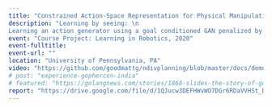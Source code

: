 ```yaml
---
title: "Constrained Action-Space Representation for Physical Manipulation"
description: "Learning by seeing: \n
Learning an action generator using a goal conditioned GAN penalized by a normalized diversification loss that prevents mode collapse and captures the real distribution better. A visual Model Predictive Controller was implemented for control. Details of approach and implementation can be found in report and github code linked below"
event: "Course Project: Learning in Robotics, 2020"
event-fulltitle:
event-url: ""
location: "University of Pennsylvania, PA"
video: "https://github.com/goodmattg/ndivplanning/blob/master/docs/demo.gif"
# post: "experience-gophercon-india"
# featured: "https://golangnews.com/stories/1868-slides-the-story-of-gopath-by-nikhita-raghunath"
report: "https://drive.google.com/file/d/1QJucw3DEFHWvWO7DGr6RDaVVHSt_Dl6e/view?usp=sharing"
---
```

